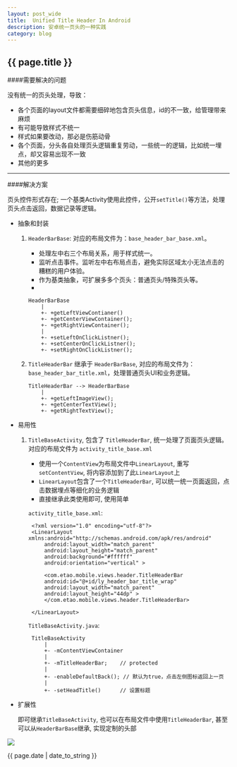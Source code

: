 ```yaml
---
layout: post_wide
title:  Unified Title Header In Android
description: 安卓统一页头的一种实践
category: blog
---
```


<h2> {{ page.title }} </h2>

####需要解决的问题


没有统一的页头处理，导致：

* 各个页面的layout文件都需要细碎地包含页头信息，id的不一致，给管理带来麻烦
* 有可能导致样式不统一
* 样式如果要改动，那必是伤筋动骨
* 各个页面，分头各自处理页头逻辑重复劳动，一些统一的逻辑，比如统一埋点，却又容易出现不一致
* 其他的更多

---

####解决方案

页头控件形式存在; 一个基类Activity使用此控件，公开`setTitle()`等方法，处理页头点击返回，数据记录等逻辑。

* 抽象和封装
    1. `HeaderBarBase`: 对应的布局文件为：`base_header_bar_base.xml`。 

        * 处理左中右三个布局关系，用于样式统一。
        * 监听点击事件。监听左中右布局点击，避免实际区域太小无法点击的糟糕的用户体验。
        * 作为基类抽象，可扩展多多个页头：普通页头/特殊页头等。

        -

           HeaderBarBase
               |
               +- +getLeftViewContianer()
               +- +getCenterViewContainer();
               +- +getRightViewContainer();
               |
               +- +setLeftOnClickListner();
               +- +setCenterOnClickListner();
               +- +setRightOnClickListner();


    2. `TitleHeaderBar` 继承于 `HeaderBarBase`, 对应的布局文件为：`base_header_bar_title.xml`，处理普通页头UI和业务逻辑。

           TitleHeaderBar --> HeaderBarBase
               |
               +- +getLeftImageView();
               +- +getCenterTextView();
               +- +getRightTextView();

* 易用性

    1. `TitleBaseActivity`, 包含了 `TitleHeaderBar`,  统一处理了页面页头逻辑。对应的布局文件为 `activity_title_base.xml`
        
        * 使用一个`ContentView`为布局文件中`LinearLayout`, 重写`setContentView`, 将内容添加到了此`LinearLayout`上
        * `LinearLayout`包含了一个`TitleHeaderBar`, 可以统一统一页面返回，点击数据埋点等细化的业务逻辑
        * 直接继承此类使用即可, 使用简单

        `activity_title_base.xml`:

            <?xml version="1.0" encoding="utf-8"?>
            <LinearLayout xmlns:android="http://schemas.android.com/apk/res/android"
                android:layout_width="match_parent"
                android:layout_height="match_parent"
                android:background="#ffffff"
                android:orientation="vertical" >

                <com.etao.mobile.views.header.TitleHeaderBar
                android:id="@+id/ly_header_bar_title_wrap"
                android:layout_width="match_parent"
                android:layout_height="44dp" >
                </com.etao.mobile.views.header.TitleHeaderBar>

            </LinearLayout>
        
        `TitleBaseActivity.java`:

            TitleBaseActivity
                |
                +- -mContentViewContainer
                |
                +- -mTitleHeaderBar;    // protected
                |
                +- -enableDefaultBack(); // 默认为true，点击左侧图标返回上一页
                |
                +- -setHeadTitle()      // 设置标题


* 扩展性

    即可继承`TitleBaseActivity`, 也可以在布局文件中使用`TitleHeaderBar`, 甚至可以从`HeaderBarBase`继承, 实现定制的头部

<image src='/img/android-header-view/header-title.png'>

<p> {{ page.date | date_to_string }} </p>
